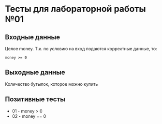 # Тесты для лабораторной работы №01

## Входные данные
Целое money.
Т.к. по условию на вход подаются корректные данные, то:
```
money >= 0
```

## Выходные данные
Количество бутылок, которое можно купить

## Позитивные тесты
- 01 - money > 0
- 02 - money == 0
